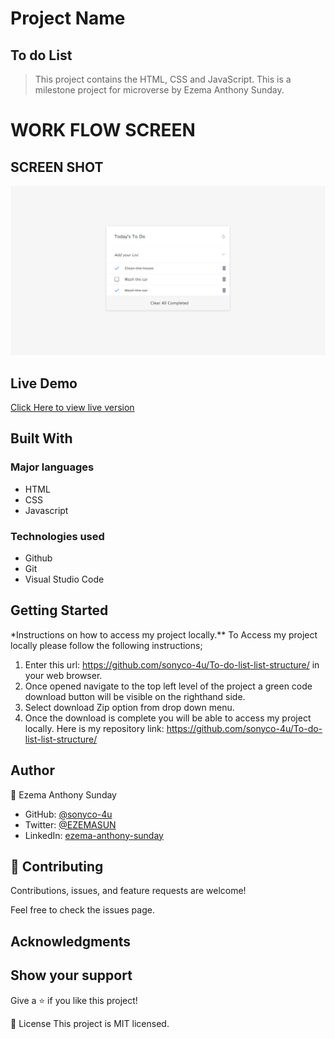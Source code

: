 # Project Name

## To do List

> This project contains the HTML, CSS and JavaScript. This is a milestone project for microverse by Ezema Anthony Sunday.

# WORK FLOW SCREEN

## SCREEN SHOT

![screenshot](./interactive.png)

## Live Demo

[Click Here to view live version](https://sonyco-4u.github.io/To-do-list-list-structure/)

## Built With

### Major languages

- HTML
- CSS
- Javascript

### Technologies used

- Github
- Git
- Visual Studio Code

## Getting Started

\*Instructions on how to access my project locally.\*\*
To Access my project locally please follow the following instructions;

1. Enter this url: https://github.com/sonyco-4u/To-do-list-list-structure/ in your web browser.
2. Once opened navigate to the top left level of the project a green code download button will be visible on the righthand side.
3. Select download Zip option from drop down menu.
4. Once the download is complete you will be able to access my project locally.
   Here is my repository link: https://github.com/sonyco-4u/To-do-list-list-structure/

## Author

👤 Ezema Anthony Sunday

- GitHub: [@sonyco-4u](https://github.com/sonyco-4u)
- Twitter: [@EZEMASUN](https://twitter.com/EZEMASUN)
- LinkedIn: [ezema-anthony-sunday](https://www.linkedin.com/in/ezema-anthony-sunday-9180a3157)

## 🤝 Contributing

Contributions, issues, and feature requests are welcome!

Feel free to check the issues page.

## Acknowledgments

## Show your support

Give a ⭐️ if you like this project!

📝 License
This project is MIT licensed.
